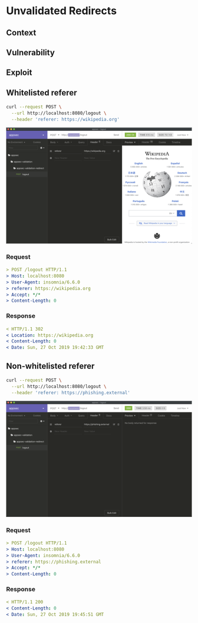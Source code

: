 # Unvalidated Redirects

## Context

## Vulnerability

## Exploit

## Whitelisted referer

```bash
curl --request POST \
  --url http://localhost:8080/logout \
  --header 'referer: https://wikipedia.org'
```

![AppSec Validation Redirect - Whitelisted](README/appsec-validation-redirect-whitelisted.png)

### Request

```yaml
> POST /logout HTTP/1.1
> Host: localhost:8080
> User-Agent: insomnia/6.6.0
> referer: https://wikipedia.org
> Accept: */*
> Content-Length: 0
```

### Response

```yaml
< HTTP/1.1 302
< Location: https://wikipedia.org
< Content-Length: 0
< Date: Sun, 27 Oct 2019 19:42:33 GMT
```

## Non-whitelisted referer

```bash
curl --request POST \
  --url http://localhost:8080/logout \
  --header 'referer: https://phishing.external'
```

![AppSec Validation Redirect - Non-Whitelisted](README/appsec-validation-redirect-non-whitelisted.png)

### Request

```yaml
> POST /logout HTTP/1.1
> Host: localhost:8080
> User-Agent: insomnia/6.6.0
> referer: https://phishing.external
> Accept: */*
> Content-Length: 0
```

### Response

```yaml
< HTTP/1.1 200
< Content-Length: 0
< Date: Sun, 27 Oct 2019 19:45:51 GMT
```
